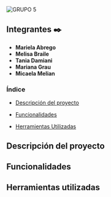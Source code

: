 ![GRUPO 5](https://github.com/melibraile/Entrega-Final-Grupo-5/assets/140036213/862f0410-efd5-424b-8208-00de09ab1a72)
## Integrantes ✒️
* **Mariela Abrego**
* **Melisa Braile** 
* **Tania Damiani**
* **Mariana Grau**
* **Micaela Melian**

### Índice

- [Descripción del proyecto](#descrição-do-projeto)

- [Funcionalidades](#funcionalidades)

- [Herramientas Utilizadas](#ferramentas-utilizadas)


## Descripción del proyecto

<p align="justify">

</p>

## Funcionalidades

<p align="justify">

</p>

## Herramientas utilizadas

<p align="justify">

</p>
